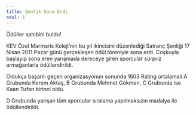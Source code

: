 ```yaml
---
title: Şenlik Sona Erdi
odul: 1
---
```


Ödüller sahibini buldu!

KEV Özel Marmaris Koleji’nin bu yıl ikincisini düzenlediği Satranç Şenliği 17 Nisan 2011 Pazar günü gerçekleşen ödül töreniyle sona erdi. Coşkuyla başlayıp sona eren yarışmada dereceye giren sporcular sürpriz armağanlarla ödüllendirildi.

Oldukça başarılı geçen organizasyonun sonunda 1603 Rating ortalamalı A Grubunda Kerem Aktaş, B Grubunda Mehmet Gökmen, C Grubunda ise Kaan Tufan birinci oldu.

D Grubunda yarışan tüm sporcular sıralama yapılmaksızın madalya ile ödüllendirildi.
